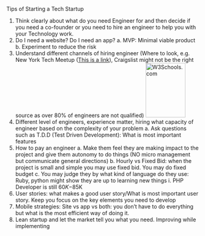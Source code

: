 Tips of Starting a Tech Startup

1.	Think clearly about what do you need Engineer for and then decide if you need a co-founder or you need to hire an engineer to help you with your Technology work. 
2.	Do I need a website? Do I need an app? 
a.	MVP: Minimal viable product
b.	Experiment to reduce the risk
3.	Understand different channels of hiring engineer (Where to look, e.g. New York Tech Meetup (<a href="http://www.meetup.com/ny-tech/">This is a link</a>), Craigslist might not be the right source as over 80% of engineers are not qualified) <img src="cdw-header-high-tech-recruiting.jpg" alt="W3Schools.com" width="104" height="142">
4.	Different level of engineers, experience matter, hiring what capacity of engineer based on the complexity of your problem
a.	Ask questions such as T.D.D (Test Driven Development): What is most important features
5.	How to pay an engineer
a.	Make them feel they are making impact to the project and give them autonomy to do things (NO micro management but communicate general directions)
b.	Hourly vs Fixed Bid: when the project is small and simple you may use fixed bid.  You may do fixed budget
c.	You may judge they by what kind of language do they use: Ruby, python might show they are up to learning new things 
i.	PHP Developer is still $60K-$85K
6.	User stories: what makes a good user story/What is most important user story. Keep you focus on the key elements you need to develop
7.	Mobile strategies: Site vs app vs both: you don’t have to do everything but what is the most efficient way of doing it. 
8.	Lean startup and let the market tell you what you need.  Improving while implementing 

